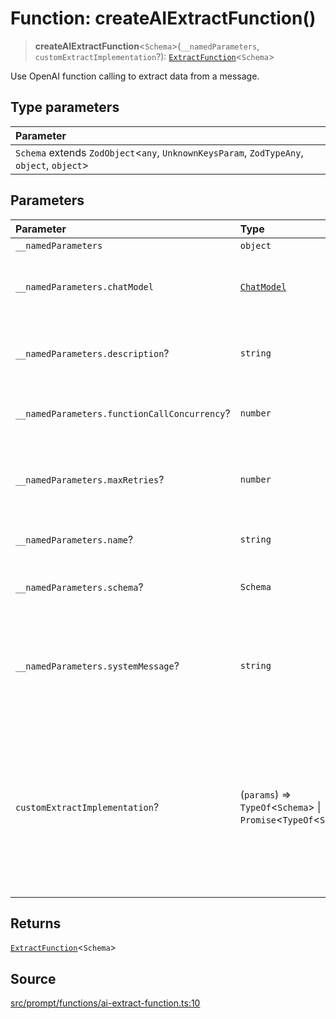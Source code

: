 # Function: createAIExtractFunction()

> **createAIExtractFunction**\<`Schema`\>(`__namedParameters`, `customExtractImplementation`?): [`ExtractFunction`](../namespaces/Prompt/type-aliases/ExtractFunction.md)\<`Schema`\>

Use OpenAI function calling to extract data from a message.

## Type parameters

| Parameter |
| :------ |
| `Schema` extends `ZodObject`\<`any`, `UnknownKeysParam`, `ZodTypeAny`, `object`, `object`\> |

## Parameters

| Parameter | Type | Description |
| :------ | :------ | :------ |
| `__namedParameters` | `object` | - |
| `__namedParameters.chatModel` | [`ChatModel`](../classes/ChatModel.md) | The ChatModel used to make API calls. |
| `__namedParameters.description`? | `string` | The description of the extractor function. |
| `__namedParameters.functionCallConcurrency`? | `number` | The number of function calls to make concurrently. |
| `__namedParameters.maxRetries`? | `number` | The maximum number of times to retry the function call. |
| `__namedParameters.name`? | `string` | The name of the extractor function. |
| `__namedParameters.schema`? | `Schema` | The Zod schema for the data to extract. |
| `__namedParameters.systemMessage`? | `string` | Add a system message to the beginning of the messages array. |
| `customExtractImplementation`? | (`params`) => `TypeOf`\<`Schema`\> \| `Promise`\<`TypeOf`\<`Schema`\>\> | Optional custom extraction function to call with the parsed arguments.<br /><br />This is useful for adding custom validation to the extracted data. |

## Returns

[`ExtractFunction`](../namespaces/Prompt/type-aliases/ExtractFunction.md)\<`Schema`\>

## Source

[src/prompt/functions/ai-extract-function.ts:10](https://github.com/colelawrence/dexter/blob/6b94c49/src/prompt/functions/ai-extract-function.ts#L10)
